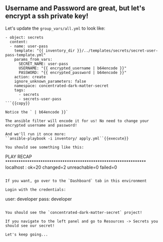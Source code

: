 ## Username and Password are great, but let's encrypt a ssh private key!

Let's update the `group_vars/all.yml` to look like:

```
- object: secrets
  content:
  - name: user-pass
    template: "{{ inventory_dir }}/../templates/secrets/secret-user-pass-template.yml"
    params_from_vars:
      SECRET_NAME: user-pass
      USERNAME: "{{ encrypted_username | b64encode }}"
      PASSWORD: "{{ encrypted_password | b64encode }}"
    action: create
    ignore_unknown_parameters: false
    namespace: concentrated-dark-matter-secret
    tags:
      - secrets
      - secrets-user-pass
```{{copy}}

Notice the ` | b64encode }}` 

The ansible filter will encode it for us! No need to change your encrypted username and password! 

And we'll run it once more:
``ansible-playbook -i inventory/ apply.yml``{{execute}} 

You should see something like this:
```
PLAY RECAP ****************************************************************
localhost                  : ok=20   changed=2    unreachable=0    failed=0
```{{}}

If you want, go over to the `Dashboard` tab in this environment

Login with the credentials: 

```
user: developer
pass: developer
```

You should see the `concentrated-dark-matter-secret` project! 

If you navigate to the left panel and go to Resources -> Secrets you should see our secret!

Let's keep going...

